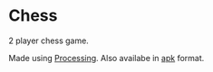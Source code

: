 # Chess
2 player chess game.

Made using [Processing](https://processing.org/).
Also availabe in [apk](chess.apk) format.
